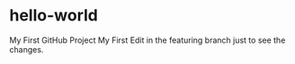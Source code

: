 # hello-world
My First GitHub Project
My First Edit in the featuring branch just to see the changes.
